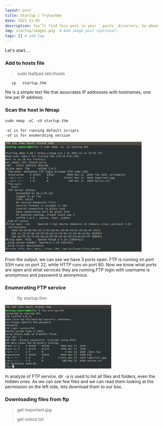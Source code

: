 ```yaml
---
layout: post
title: Startup | Tryhackme 
date: 2021-11-05
description: You’ll find this post in your `_posts` directory. Go ahead and edit it and re-build the site to see your changes. # Add post description (optional)
img: startup/images.png  # Add image post (optional)
tags: [] # add tag
---
```


Let's start....

### Add to hosts file

> sudo leafpad /etc/hosts

  ```
     ip   startup.thm
  ```
file is a simple text file that associates IP addresses with hostnames, one line per IP address.

### Scan the host in Nmap

    sudo nmap -sC -sV startup.thm
     
    -sC is for running default scripts
    -sV is for enumerating version

<p align="left">
<img src="/assets/img/startup/nmap-full-scan.png" width="450"/>
</p>

From the output, we can see we have 3 ports open. FTP is running on port SSH runs on port 22, while HTTP runs on port 80. Now we know what ports are open and what services they are running.FTP login with username is anonymous and password is anonymous.

### Enumerating FTP service

> ftp startup.thm

<p align="left">
<img src="/assets/img/startup/ftp-dir-1.png" width="350"/>
</p>

In analyze of FTP service,  dir -a is used to list all files and folders, even the hidden ones. As we can see few files and we can read them looking at the permission on the left side, lets download them to our box.

### Downloading files from ftp

> get important.jpg
>
> get notice.txt



